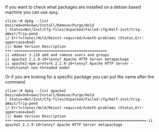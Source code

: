 
If you want to check what packages are installed on a debian based machine you can use `dpkg`.

    slize:~# dpkg --list  
    Desired=Unknown/Install/Remove/Purge/Hold  
    | Status=Not/Inst/Cfg-files/Unpacked/Failed-cfg/Half-inst/trig-aWait/Trig-pend  
    |/ Err?=(none)/Hold/Reinst-required/X=both-problems (Status,Err: uppercase=bad)  
    ||/ Name Version Description  
    +++-===========================================  
    ii adduser 3.110 add and remove users and groups  
    ii apache2 2.2.9-10+lenny7 Apache HTTP Server metapackage  
    ii apache2-mpm-prefork 2.2.9-10+lenny7 Apache HTTP Server - traditional non-threaded model

Or if you are looking for a specific package you can put the name after the command.

    slize:~# dpkg --list apache2  
    Desired=Unknown/Install/Remove/Purge/Hold  
    | Status=Not/Inst/Cfg-files/Unpacked/Failed-cfg/Half-inst/trig-aWait/Trig-pend  
    |/ Err?=(none)/Hold/Reinst-required/X=both-problems (Status,Err: uppercase=bad)  
    ||/ Name Version Description  
    +++-=============================================================-ii  
    apache2 2.2.9-10+lenny7 Apache HTTP Server metapackage
